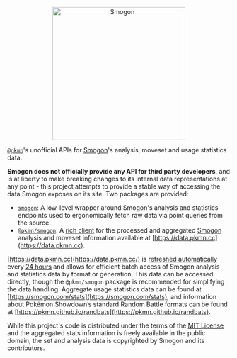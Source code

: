 <p align="center">
  <a href="https://www.smogon.com/">
    <img alt="Smogon" height="300" src="https://www.smogon.com/media/zracknel-beta.svg.m.1" />
  </a>
</p>

[`@pkmn`](https://pkmn.cc/@pkmn/)'s unofficial APIs for [Smogon](https://smogon.com)'s analysis,
moveset and usage statistics data.

**Smogon does not officially provide any API for third party developers**, and is at liberty to make
breaking changes to its internal data representations at any point - this project attempts to
provide a stable way of accessing the data Smogon exposes on its site. Two packages are provided:

- [`smogon`](https://github.com/pkmn/smogon/tree/main/smogon): A low-level wrapper around Smogon's
  analysis and statistics endpoints used to ergonomically fetch raw data via point queries from the
  source.
- [`@pkmn/smogon`](https://github.com/pkmn/smogon/tree/main/pkmn): A [rich
  client](https://en.wikipedia.org/wiki/Rich_client) for the processed and aggregated
  [Smogon](https://smogon.com) analysis and moveset information available at
  [https://data.pkmn.cc](https://data.pkmn.cc).

[https://data.pkmn.cc](https://data.pkmn.cc/) is [refreshed
automatically](https://simonwillison.net/2020/Oct/9/git-scraping/) every [24
hours](https://github.com/pkmn/smogon/tree/main/.github/workflows/update.yml) and allows for
efficient batch access of Smogon analysis and statistics data by format or generation. This data can
be accessed directly, though the `@pkmn/smogon` package is recommended for simplifying the data
handling. Aggregate usage statistics data can be found at
[https://smogon.com/stats](https://smogon.com/stats), and information about Pokémon Showdown’s
standard Random Battle formats can be found at
[https://pkmn.github.io/randbats](https://pkmn.github.io/randbats).

While this project's code is distributed under the terms of the [MIT
License](https://github.com/pkmn/smogon/tree/main/LICENSE) and the aggregated stats information is
freely available in the public domain, the set and analysis data is copyrighted by Smogon and its
contributors.
